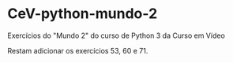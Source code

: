 # CeV-python-mundo-2
Exercícios do "Mundo 2" do curso de Python 3 da Curso em Vídeo

Restam adicionar os exercícios 53, 60 e 71.
